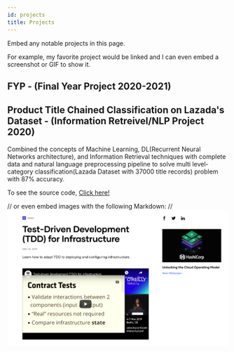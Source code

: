 ```yaml
---
id: projects
title: Projects
---
```


Embed any notable projects in this page.

For example, my favorite project would be linked and I can even embed
a screenshot or GIF to show it.

## FYP - (Final Year Project 2020-2021)

## Product Title Chained Classification on Lazada's Dataset - (Information Retreivel/NLP Project 2020) 

Combined the concepts of Machine Learning, DL(Recurrent Neural Networks architecture), and Information Retrieval techniques with complete data and natural language preprocessing pipeline to solve multi level-category classification(Lazada Dataset with 37000 title records) problem with 87% accuracy.

To see the source code, [Click here!](https://github.com/EishaMazhar/Product-Title-Classification)

// or even embed images with the following Markdown:
// ![Add alternate text for image](./assets/rosemary.png)

